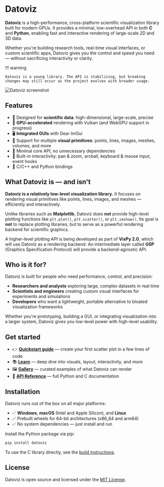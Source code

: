 # Datoviz

**Datoviz** is a high-performance, cross-platform scientific visualization library built for modern GPUs. It provides a minimal, low-overhead API in both **C** and **Python**, enabling fast and interactive rendering of large-scale 2D and 3D data.

Whether you're building research tools, real-time visual interfaces, or custom scientific apps, Datoviz gives you the control and speed you need — without sacrificing interactivity or clarity.

!!! warning

    Datoviz is a young library. The API is stabilizing, but breaking changes may still occur as the project evolves with broader usage.

![Datoviz screenshot](https://raw.githubusercontent.com/datoviz/data/main/screenshots/hero.png)


## Features

- 🔬 Designed for **scientific data**: high-dimensional, large-scale, precise
- 🚀 **GPU-accelerated** rendering with Vulkan (and WebGPU support in progress)
- 🖥️ **Integrated GUIs** with Dear ImGui
- 🧩 Support for multiple **visual primitives**: points, lines, images, meshes, volumes, and more
- 🎯 Minimal core API, no unnecessary dependencies
- 🔁 Built-in interactivity: pan & zoom, arcball, keyboard & mouse input, event hooks
- 🧪 C/C++ and Python bindings


## What Datoviz is — and isn't

**Datoviz is a relatively low-level visualization library.** It focuses on rendering visual primitives like points, lines, images, and meshes — efficiently and interactively.

Unlike libraries such as **Matplotlib**, Datoviz does **not** provide high-level plotting functions like `plt.plot()`, `plt.scatter()`, or `plt.imshow()`. Its goal is **not** to replace plotting libraries, but to serve as a powerful rendering backend for scientific graphics.

A higher-level plotting API is being developed as part of **VisPy 2.0**, which will use Datoviz as a rendering backend. An intermediate layer called **GSP** (Graphics Specification Protocol) will provide a backend-agnostic API.



## Who is it for?

Datoviz is built for people who need performance, control, and precision:

* **Researchers and analysts** exploring large, complex datasets in real time
* **Scientists and engineers** creating custom visual interfaces for experiments and simulations
* **Developers** who want a lightweight, portable alternative to bloated visualization frameworks

Whether you're prototyping, building a GUI, or integrating visualization into a larger system, Datoviz gives you low-level power with high-level usability.


## Get started

- 👉 **[Quickstart guide](quickstart.md)** — create your first scatter plot in a few lines of code
- 📚 **[Learn](guide/index.md)** — deep dive into visuals, layout, interactivity, and more
- 🖼️ **[Gallery](gallery/index.md)** — curated examples of what Datoviz can render
- 🧩 **[API Reference](reference/api_py.md)** — full Python and C documentation


## Installation

Datoviz runs out of the box on all major platforms:

* ✅ **Windows**, **macOS** (Intel and Apple Silicon), and **Linux**
* ✅ Prebuilt wheels for 64-bit architectures (x86\_64 and arm64)
* ✅ No system dependencies — just install and run

Install the Python package via pip:

```bash
pip install datoviz
```

To use the C library directly, see the [build instructions](discussions/BUILD.md).


## License

Datoviz is open source and licensed under the [MIT License](discussions/LICENSE.md).
